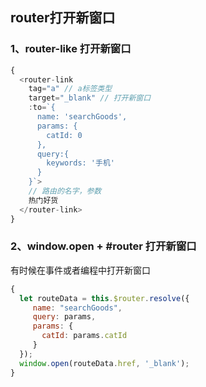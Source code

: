 ## router打开新窗口

### 1、router-like 打开新窗口

```js
{
  <router-link
    tag="a" // a标签类型
    target="_blank" // 打开新窗口
    :to=`{
      name: 'searchGoods',
      params: {
        catId: 0
      },
      query:{
        keywords: '手机'
      }
    }`>
    // 路由的名字，参数
    热门好货
  </router-link>
}
```

### 2、window.open + #router 打开新窗口
有时候在事件或者编程中打开新窗口
```js
{
  let routeData = this.$router.resolve({
     name: "searchGoods",
     query: params,
     params: {
       catId: params.catId
     }
  });
  window.open(routeData.href, '_blank');
}
```

